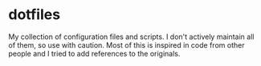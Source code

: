 # dotfiles

My collection of configuration files and scripts. I don't actively maintain
all of them, so use with caution. Most of this is inspired in code from other
people and I tried to add references to the originals.
